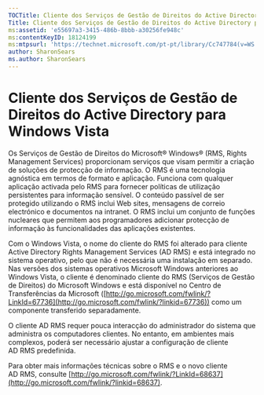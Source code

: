 ```yaml
---
TOCTitle: Cliente dos Serviços de Gestão de Direitos do Active Directory para Windows Vista
Title: Cliente dos Serviços de Gestão de Direitos do Active Directory para Windows Vista
ms:assetid: 'e55697a3-3415-486b-8bbb-a30256fe948c'
ms:contentKeyID: 18124199
ms:mtpsurl: 'https://technet.microsoft.com/pt-pt/library/Cc747784(v=WS.10)'
author: SharonSears
ms.author: SharonSears
---
```


Cliente dos Serviços de Gestão de Direitos do Active Directory para Windows Vista
=================================================================================

Os Serviços de Gestão de Direitos do Microsoft® Windows® (RMS, Rights Management Services) proporcionam serviços que visam permitir a criação de soluções de protecção de informação. O RMS é uma tecnologia agnóstica em termos de formato e aplicação. Funciona com qualquer aplicação activada pelo RMS para fornecer políticas de utilização persistentes para informação sensível. O conteúdo passível de ser protegido utilizando o RMS inclui Web sites, mensagens de correio electrónico e documentos na intranet. O RMS inclui um conjunto de funções nucleares que permitem aos programadores adicionar protecção de informação às funcionalidades das aplicações existentes.

Com o Windows Vista, o nome do cliente do RMS foi alterado para cliente Active Directory Rights Management Services (AD RMS) e está integrado no sistema operativo, pelo que não é necessária uma instalação em separado. Nas versões dos sistemas operativos Microsoft Windows anteriores ao Windows Vista, o cliente é denominado cliente do RMS (Serviços de Gestão de Direitos) do Microsoft Windows e está disponível no Centro de Transferências da Microsoft ([http://go.microsoft.com/fwlink/?LinkId=67736](http://go.microsoft.com/fwlink/?linkid=67736)) como um componente transferido separadamente.

O cliente AD RMS requer pouca interacção do administrador do sistema que administra os computadores clientes. No entanto, em ambientes mais complexos, poderá ser necessário ajustar a configuração de cliente AD RMS predefinida.

Para obter mais informações técnicas sobre o RMS e o novo cliente AD RMS, consulte [http://go.microsoft.com/fwlink/?LinkId=68637](http://go.microsoft.com/fwlink/?linkid=68637).
